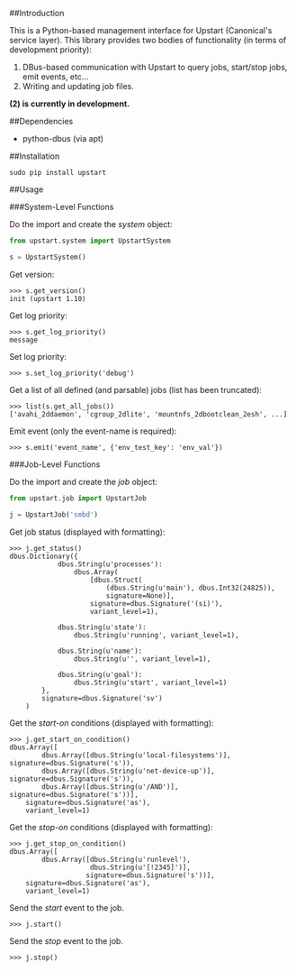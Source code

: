 ##Introduction

This is a Python-based management interface for Upstart (Canonical's service 
layer). This library provides two bodies of functionality (in terms of 
development priority):

1. DBus-based communication with Upstart to query jobs, start/stop jobs, emit 
  events, etc...
2. Writing and updating job files.

**(2) is currently in development.**

##Dependencies

- python-dbus (via apt)

##Installation

```
sudo pip install upstart
```

##Usage

###System-Level Functions

Do the import and create the *system* object:

```python
from upstart.system import UpstartSystem

s = UpstartSystem()
```

Get version:

```
>>> s.get_version()
init (upstart 1.10)
```

Get log priority:

```
>>> s.get_log_priority()
message
```

Set log priority:

```
>>> s.set_log_priority('debug')
```

Get a list of all defined (and parsable) jobs (list has been truncated):

```
>>> list(s.get_all_jobs())
['avahi_2ddaemon', 'cgroup_2dlite', 'mountnfs_2dbootclean_2esh', ...]
```

Emit event (only the event-name is required):

```
>>> s.emit('event_name', {'env_test_key': 'env_val'})
```

###Job-Level Functions

Do the import and create the *job* object:

```python
from upstart.job import UpstartJob

j = UpstartJob('smbd')
```

Get job status (displayed with formatting):

```
>>> j.get_status()
dbus.Dictionary({
            dbus.String(u'processes'): 
                dbus.Array(
                    [dbus.Struct(
                        (dbus.String(u'main'), dbus.Int32(24825)), 
                        signature=None)], 
                    signature=dbus.Signature('(si)'), 
                    variant_level=1), 

            dbus.String(u'state'): 
                dbus.String(u'running', variant_level=1), 
            
            dbus.String(u'name'): 
                dbus.String(u'', variant_level=1), 
            
            dbus.String(u'goal'): 
                dbus.String(u'start', variant_level=1)
        }, 
        signature=dbus.Signature('sv')
    )
```

Get the *start-on* conditions (displayed with formatting):

```
>>> j.get_start_on_condition()
dbus.Array([
        dbus.Array([dbus.String(u'local-filesystems')], signature=dbus.Signature('s')), 
        dbus.Array([dbus.String(u'net-device-up')], signature=dbus.Signature('s')), 
        dbus.Array([dbus.String(u'/AND')], signature=dbus.Signature('s'))], 
    signature=dbus.Signature('as'), 
    variant_level=1)
```

Get the *stop-on* conditions (displayed with formatting):

```
>>> j.get_stop_on_condition()
dbus.Array([
        dbus.Array([dbus.String(u'runlevel'), 
                    dbus.String(u'[!2345]')], 
                   signature=dbus.Signature('s'))], 
    signature=dbus.Signature('as'), 
    variant_level=1)
```

Send the *start* event to the job.

```
>>> j.start()
```

Send the *stop* event to the job.

```
>>> j.stop()
```

